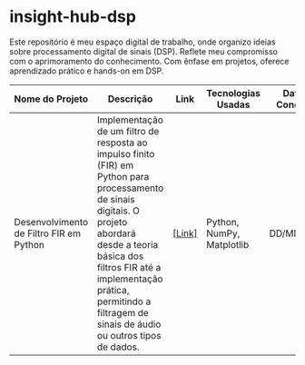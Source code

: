 # insight-hub-dsp
 Este repositório é meu espaço digital de trabalho, onde organizo ideias sobre processamento digital de sinais (DSP). Reflete meu compromisso com o aprimoramento do conhecimento. Com ênfase em projetos, oferece aprendizado prático e hands-on em DSP.

| Nome do Projeto | Descrição | Link | Tecnologias Usadas | Data de Conclusão | Status do Projeto |
| --------------- | --------- | ---- | ------------------ | ----------------- | ----------------- |
| Desenvolvimento de Filtro FIR em Python | Implementação de um filtro de resposta ao impulso finito (FIR) em Python para processamento de sinais digitais. O projeto abordará desde a teoria básica dos filtros FIR até a implementação prática, permitindo a filtragem de sinais de áudio ou outros tipos de dados. | [[Link]](https://github.com/lucenfort/insight-hub-dsp.git) | Python, NumPy, Matplotlib | DD/MM/AAAA | Em desenvolvimento |
